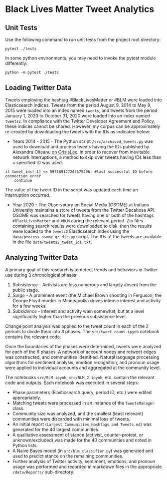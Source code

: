 # Black Lives Matter Tweet Analytics

## Unit Tests

Use the following command to run unit tests from the project root directory:
```
pytest ./tests
```

In some python environments, you may need to invoke the pytest module differently:
```
python -m pytest ./tests
```

## Loading Twitter Data

Tweets employing the hashtag #BlackLivesMatter or #BLM were loaded into Elasticsearch indices. Tweets from the period August 9, 2014 to May 8, 2015 were loaded into an index named `tweets`, and tweets from the period January 1, 2020 to October 31, 2020 were loaded into an index named `tweets2`. In compliance with the Twitter Developer Agreement and Policy, these indices cannot be shared. However, my corpus can be approximately re-created by downloading the tweets with the IDs as indicated below:

* Years 2014 - 2015 - The Python script `/src/archived_tweets.py` was used to download and process tweets having the IDs published by Alexandra Olteanu [on CrisisLex](https://crisislex.org/data-collections.html#BlackLivesMatter). In order to recover from inevitable network interruptions, a method to skip over tweets having IDs less than a specified ID was used:
```
if tweet_ids[-1] <= 597189127243575296: #last successful ID before connection error
    continue
```
The value of the tweet ID in the script was updated each time an interruption occurred.

* Year 2020 - The Observatory on Social Media (OSOME) at Indiana University maintains a store of tweets from the Twitter Decahose API. OSOME was searched for tweets having one or both of the hashtags `#BlackLivesMatter` and `#BLM` during the relevant period. Zip files containing search results were downloaded to disk, then the results were loaded to the `tweets2` Elasticsearch index using the `data/process_osome_gz_dir.py` script. The IDs of the tweets are available in the file `data/tweets2_tweet_ids.txt`.


## Analyzing Twitter Data

A primary goal of this research is to detect trends and behaviors in Twitter use during 3 chronological phases:
1. *Subsistence* - Activists are less numerous and largely absent from the public stage.
2. *Surge* - A prominent event (the Michael Brown shooting in Ferguson; the George Floyd murder in Minneapolis) drives intense interest and activity for a few weeks.
3. *Subsidence* - Interest and activity wain somewhat, but at a level significantly higher than the previous subsistence level.

Change point analysis was applied to the tweet count in each of the 2 periods to divide them into 3 phases. The `src/tweet_count.ipynb` notebook contains the relevant code.

Once the boundaries of the phases were determined, tweets were analyzed for each of the 6 phases. A network of account nodes and retweet edges was constructed, and communities identified. Natural language processing algorithms for sentiment analysis, emotion recognition, and pronoun usage were applied to individual accounts and aggregated at the community level. 

The notebooks `src/BLM.ipynb`, `src/BLM_2.ipynb`, etc. contain the relevant code and outputs. Each notebook was executed in several steps:
* Phase parameters (Elasticsearch query, period ID, etc.) were edited appropriately.
* Matching tweets were processed in an instance of the `TweetsManager` class.
* Community size was analyzed, and the smallest (least relevant) communities were discarded with minimal loss of tweets.
* An initial report (`Largest Communities Hashtags and Tweets.md`) was generated for the 40 largest communities.
* A qualitative assessment of stance (activist, counter-protest, or unknown/excluded) was made for the 40 communities and noted in Python lists.
* A Naive Bayes model (in `src/blm_classifier.py`) was generated and used to predict stance on the remaining communities.
* Further analysis of Twitter activity, sentiment, emotions, and pronoun usage was performed and recorded in markdown files in the appropriate `/data/Reports/` sub-directory.
